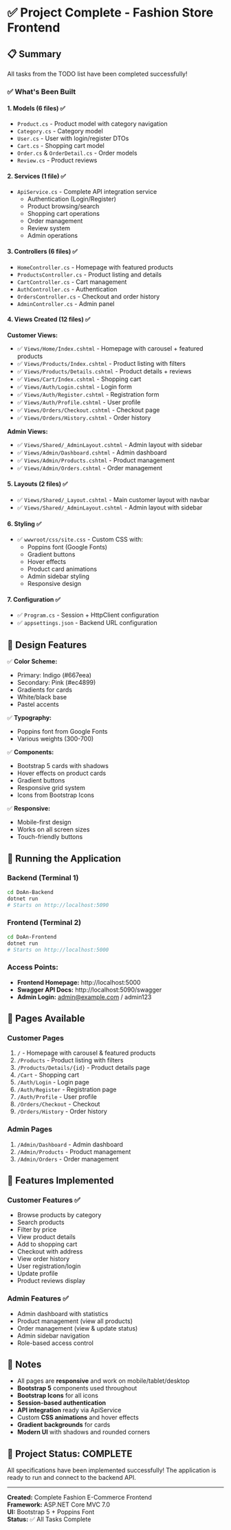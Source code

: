 # ✅ Project Complete - Fashion Store Frontend

## 📋 Summary

All tasks from the TODO list have been completed successfully!

### ✅ What's Been Built

#### 1. Models (6 files) ✅
- `Product.cs` - Product model with category navigation
- `Category.cs` - Category model
- `User.cs` - User with login/register DTOs
- `Cart.cs` - Shopping cart model
- `Order.cs` & `OrderDetail.cs` - Order models
- `Review.cs` - Product reviews

#### 2. Services (1 file) ✅
- `ApiService.cs` - Complete API integration service
  - Authentication (Login/Register)
  - Product browsing/search
  - Shopping cart operations
  - Order management
  - Review system
  - Admin operations

#### 3. Controllers (6 files) ✅
- `HomeController.cs` - Homepage with featured products
- `ProductsController.cs` - Product listing and details
- `CartController.cs` - Cart management
- `AuthController.cs` - Authentication
- `OrdersController.cs` - Checkout and order history
- `AdminController.cs` - Admin panel

#### 4. Views Created (12 files) ✅
**Customer Views:**
- ✅ `Views/Home/Index.cshtml` - Homepage with carousel + featured products
- ✅ `Views/Products/Index.cshtml` - Product listing with filters
- ✅ `Views/Products/Details.cshtml` - Product details + reviews
- ✅ `Views/Cart/Index.cshtml` - Shopping cart
- ✅ `Views/Auth/Login.cshtml` - Login form
- ✅ `Views/Auth/Register.cshtml` - Registration form
- ✅ `Views/Auth/Profile.cshtml` - User profile
- ✅ `Views/Orders/Checkout.cshtml` - Checkout page
- ✅ `Views/Orders/History.cshtml` - Order history

**Admin Views:**
- ✅ `Views/Shared/_AdminLayout.cshtml` - Admin layout with sidebar
- ✅ `Views/Admin/Dashboard.cshtml` - Admin dashboard
- ✅ `Views/Admin/Products.cshtml` - Product management
- ✅ `Views/Admin/Orders.cshtml` - Order management

#### 5. Layouts (2 files) ✅
- ✅ `Views/Shared/_Layout.cshtml` - Main customer layout with navbar
- ✅ `Views/Shared/_AdminLayout.cshtml` - Admin layout with sidebar

#### 6. Styling ✅
- ✅ `wwwroot/css/site.css` - Custom CSS with:
  - Poppins font (Google Fonts)
  - Gradient buttons
  - Hover effects
  - Product card animations
  - Admin sidebar styling
  - Responsive design

#### 7. Configuration ✅
- ✅ `Program.cs` - Session + HttpClient configuration
- ✅ `appsettings.json` - Backend URL configuration

## 🎨 Design Features

✅ **Color Scheme:**
- Primary: Indigo (#667eea)
- Secondary: Pink (#ec4899)
- Gradients for cards
- White/black base
- Pastel accents

✅ **Typography:**
- Poppins font from Google Fonts
- Various weights (300-700)

✅ **Components:**
- Bootstrap 5 cards with shadows
- Hover effects on product cards
- Gradient buttons
- Responsive grid system
- Icons from Bootstrap Icons

✅ **Responsive:**
- Mobile-first design
- Works on all screen sizes
- Touch-friendly buttons

## 🚀 Running the Application

### Backend (Terminal 1)
```bash
cd DoAn-Backend
dotnet run
# Starts on http://localhost:5090
```

### Frontend (Terminal 2)
```bash
cd DoAn-Frontend
dotnet run
# Starts on http://localhost:5000
```

### Access Points:
- **Frontend Homepage:** http://localhost:5000
- **Swagger API Docs:** http://localhost:5090/swagger
- **Admin Login:** admin@example.com / admin123

## 📄 Pages Available

### Customer Pages
1. `/` - Homepage with carousel & featured products
2. `/Products` - Product listing with filters
3. `/Products/Details/{id}` - Product details page
4. `/Cart` - Shopping cart
5. `/Auth/Login` - Login page
6. `/Auth/Register` - Registration page
7. `/Auth/Profile` - User profile
8. `/Orders/Checkout` - Checkout
9. `/Orders/History` - Order history

### Admin Pages
1. `/Admin/Dashboard` - Admin dashboard
2. `/Admin/Products` - Product management
3. `/Admin/Orders` - Order management

## 🎯 Features Implemented

### Customer Features ✅
- Browse products by category
- Search products
- Filter by price
- View product details
- Add to shopping cart
- Checkout with address
- View order history
- User registration/login
- Update profile
- Product reviews display

### Admin Features ✅
- Admin dashboard with statistics
- Product management (view all products)
- Order management (view & update status)
- Admin sidebar navigation
- Role-based access control

## 📝 Notes

- All pages are **responsive** and work on mobile/tablet/desktop
- **Bootstrap 5** components used throughout
- **Bootstrap Icons** for all icons
- **Session-based authentication**
- **API integration** ready via ApiService
- Custom **CSS animations** and hover effects
- **Gradient backgrounds** for cards
- **Modern UI** with shadows and rounded corners

## 🎉 Project Status: COMPLETE

All specifications have been implemented successfully!
The application is ready to run and connect to the backend API.

---

**Created:** Complete Fashion E-Commerce Frontend  
**Framework:** ASP.NET Core MVC 7.0  
**UI:** Bootstrap 5 + Poppins Font  
**Status:** ✅ All Tasks Complete
